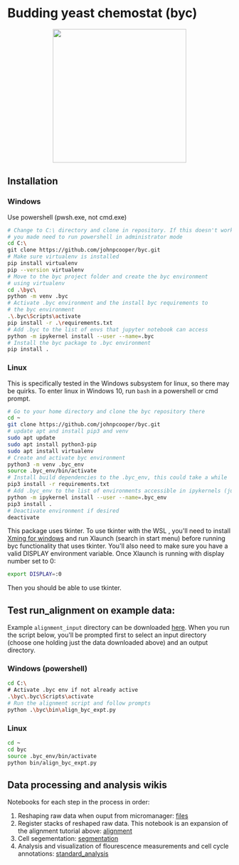 # Budding yeast chemostat (byc)

<p align="center">
<img src="https://www.dropbox.com/s/fsv2bvrxtlpkzte/byc_schematic.png?raw=true" width="300">
</p>

## Installation

### Windows

Use powershell (pwsh.exe, not cmd.exe)

```sh
# Change to C:\ directory and clone in repository. If this doesn't work,
# you made need to run powershell in administrator mode
cd C:\
git clone https://github.com/johnpcooper/byc.git
# Make sure virtualenv is installed
pip install virtualenv
pip --version virtualenv
# Move to the byc project folder and create the byc environment
# using virtualenv
cd .\byc\
python -m venv .byc
# Activate .byc environment and the install byc requirements to 
# the byc environment
.\.byc\Scripts\activate
pip install -r .\requirements.txt
# Add .byc to the list of envs that jupyter notebook can access
python -m ipykernel install --user --name=.byc
# Install the byc package to .byc environment
pip install .
```

### Linux

This is specifically tested in the Windows subsystem for linux, so there may be quirks. To enter linux in Windows 10, run `bash` in a powershell or cmd prompt.

```sh
# Go to your home directory and clone the byc repository there
cd ~
git clone https://github.com/johnpcooper/byc.git
# update apt and install pip3 and venv
sudo apt update
sudo apt install python3-pip
sudo apt install virtualenv
# Create and activate byc environment
python3 -m venv .byc_env
source .byc_env/bin/activate
# Install build dependencies to the .byc_env, this could take a while
pip3 install -r requirements.txt
# Add .byc_env to the list of environments accessible in ipykernels (jupyter notebook and ipython)
python -m ipykernel install --user --name=.byc_env
pip3 install .
# Deactivate environment if desired
deactivate
```

This package uses tkinter. To use tkinter with the WSL , you'll need to install [Xming for windows](https://sourceforge.net/projects/xming/) and run Xlaunch (search in start menu) before running byc functionality that uses tkinter. You'll also need to make sure you have a valid DISPLAY environment variable. Once Xlaunch is running with display number set to 0:

```bash
export DISPLAY=:0
```

Then you should be able to use tkinter.

## Test run_alignment on example data:

Example  `alignment_input` directory can be downloaded [here](https://utexas.box.com/s/wzkp7ijc9v3ksvhf9rj5sr564aoa1o3k). When you run the script below, you'll be prompted first to select an input directory (choose one holding just the data downloaded above) and an output directory.

### Windows (powershell)

```sh
cd C:\
# Activate .byc env if not already active
.\byc\.byc\Scripts\activate
# Run the alignment script and follow prompts
python .\byc\bin\align_byc_expt.py
```

### Linux

```sh
cd ~
cd byc
source .byc_env/bin/activate
python bin/align_byc_expt.py
```

## Data processing and analysis wikis

Notebooks for each step in the process in order:

1. Reshaping raw data when ouput from micromanager: [files](https://github.com/johnpcooper/byc/blob/master/notebooks/files.ipynb)
2. Register stacks of reshaped raw data. This notebook is an expansion of the alignment tutorial above: [alignment](https://github.com/johnpcooper/byc/blob/master/notebooks/vertical_line_detection_scratch.ipynb)
3. Cell segementation: [segmentation](https://github.com/johnpcooper/byc/blob/master/notebooks/segmentation.ipynb)
4. Analysis and visualization of flourescence measurements and cell cycle annotations: [standard_analysis](https://github.com/johnpcooper/byc/blob/master/notebooks/standard_analysis.ipynb)

